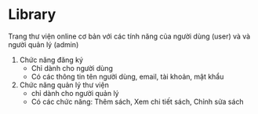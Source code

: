 # Library
Trang thư viện online cơ bản với các tính năng của người dùng (user) và và người quản lý (admin)
1. Chức năng đăng ký
   - Chỉ dành cho người dùng
   - Có các thông tin tên người dùng, email, tài khoản, mật khẩu
2. Chức năng quản lý thư viện
   - chỉ dành cho người quản lý
   - Có các chức năng: Thêm sách, Xem chi tiết sách, Chỉnh sửa sách
